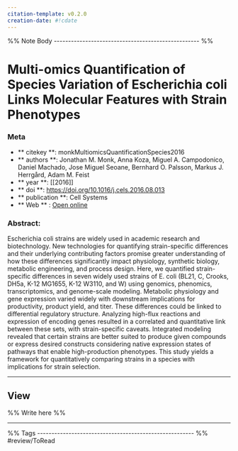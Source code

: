 ```yaml
---
citation-template: v0.2.0
creation-date: #!cdate
---
```


%% Note Body --------------------------------------------------- %%
# Multi-omics Quantification of Species Variation of Escherichia coli Links Molecular Features with Strain Phenotypes

### Meta
- ** citekey **: monkMultiomicsQuantificationSpecies2016
- ** authors **: Jonathan M. Monk, Anna Koza, Miguel A. Campodonico, Daniel Machado, Jose Miguel Seoane, Bernhard O. Palsson, Markus J. Herrgård, Adam M. Feist
- ** year **: [[2016]]
- ** doi **: https://doi.org/10.1016/j.cels.2016.08.013
- ** publication **: Cell Systems
- ** Web ** : [Open online]()


### Abstract:
Escherichia coli strains are widely used in academic research and biotechnology. New technologies for quantifying strain-specific differences and their underlying contributing factors promise greater understanding of how these differences significantly impact physiology, synthetic biology, metabolic engineering, and process design. Here, we quantified strain-specific differences in seven widely used strains of E. coli (BL21, C, Crooks, DH5a, K-12 MG1655, K-12 W3110, and W) using genomics, phenomics, transcriptomics, and genome-scale modeling. Metabolic physiology and gene expression varied widely with downstream implications for productivity, product yield, and titer. These differences could be linked to differential regulatory structure. Analyzing high-flux reactions and expression of encoding genes resulted in a correlated and quantitative link between these sets, with strain-specific caveats. Integrated modeling revealed that certain strains are better suited to produce given compounds or express desired constructs considering native expression states of pathways that enable high-production phenotypes. This study yields a framework for quantitatively comparing strains in a species with implications for strain selection.

___

## View

%% Write here %%





___
%% Tags  ------------------------------------------------------- %%
#review/ToRead
